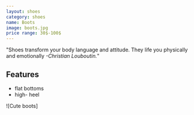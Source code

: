 ```yaml
---
layout: shoes
category: shoes
name: Boots
image: boots.jpg
price range: 30$-100$
---
```


"Shoes transform your body language and attitude. They life you physically and emotionally *-Christian Louboutin.*"

## Features

- flat bottoms
- high- heel

![Cute boots]

